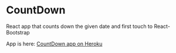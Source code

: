 # CountDown
React app that counts down the given date and first touch to React-Bootstrap

App is here: [CountDown app on Heroku](https://shielded-fortress-85822.herokuapp.com/)
